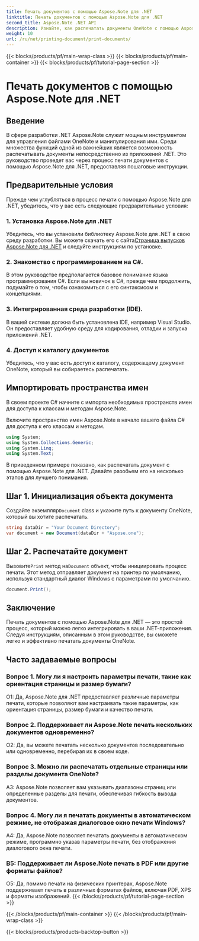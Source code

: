```yaml
---
title: Печать документов с помощью Aspose.Note для .NET
linktitle: Печать документов с помощью Aspose.Note для .NET
second_title: Aspose.Note .NET API
description: Узнайте, как распечатать документы OneNote с помощью Aspose.Note для .NET. Пошаговое руководство по плавной интеграции в ваши приложения .NET.
weight: 10
url: /ru/net/printing-document/print-documents/
---
```


{{< blocks/products/pf/main-wrap-class >}}
{{< blocks/products/pf/main-container >}}
{{< blocks/products/pf/tutorial-page-section >}}

# Печать документов с помощью Aspose.Note для .NET

## Введение

В сфере разработки .NET Aspose.Note служит мощным инструментом для управления файлами OneNote и манипулирования ими. Среди множества функций одной из важнейших является возможность распечатывать документы непосредственно из приложений .NET. Это руководство проведет вас через процесс печати документов с помощью Aspose.Note для .NET, предоставляя пошаговые инструкции.

## Предварительные условия

Прежде чем углубляться в процесс печати с помощью Aspose.Note для .NET, убедитесь, что у вас есть следующие предварительные условия:

### 1. Установка Aspose.Note для .NET

 Убедитесь, что вы установили библиотеку Aspose.Note для .NET в свою среду разработки. Вы можете скачать его с сайта[Страница выпусков Aspose.Note для .NET](https://releases.aspose.com/note/net/) и следуйте инструкциям по установке.

### 2. Знакомство с программированием на C#.

В этом руководстве предполагается базовое понимание языка программирования C#. Если вы новичок в C#, прежде чем продолжить, подумайте о том, чтобы ознакомиться с его синтаксисом и концепциями.

### 3. Интегрированная среда разработки (IDE).

В вашей системе должна быть установлена IDE, например Visual Studio. Он предоставляет удобную среду для кодирования, отладки и запуска приложений .NET.

### 4. Доступ к каталогу документов

Убедитесь, что у вас есть доступ к каталогу, содержащему документ OneNote, который вы собираетесь распечатать.

## Импортировать пространства имен

В своем проекте C# начните с импорта необходимых пространств имен для доступа к классам и методам Aspose.Note.

Включите пространство имен Aspose.Note в начало вашего файла C# для доступа к его классам и методам.

```csharp
using System;
using System.Collections.Generic;
using System.Linq;
using System.Text;
```

В приведенном примере показано, как распечатать документ с помощью Aspose.Note для .NET. Давайте разобьем его на несколько этапов для лучшего понимания.

## Шаг 1. Инициализация объекта документа

 Создайте экземпляр`Document` class и укажите путь к документу OneNote, который вы хотите распечатать.

```csharp
string dataDir = "Your Document Directory";
var document = new Document(dataDir + "Aspose.one");
```

## Шаг 2. Распечатайте документ

 Вызовите`Print` метод на`Document` объект, чтобы инициировать процесс печати. Этот метод отправляет документ на принтер по умолчанию, используя стандартный диалог Windows с параметрами по умолчанию.

```csharp
document.Print();
```

## Заключение

Печать документов с помощью Aspose.Note для .NET — это простой процесс, который можно легко интегрировать в ваши .NET-приложения. Следуя инструкциям, описанным в этом руководстве, вы сможете легко и эффективно печатать документы OneNote.

## Часто задаваемые вопросы

### Вопрос 1. Могу ли я настроить параметры печати, такие как ориентация страницы и размер бумаги?

О1: Да, Aspose.Note для .NET предоставляет различные параметры печати, которые позволяют вам настраивать такие параметры, как ориентация страницы, размер бумаги и качество печати.

### Вопрос 2. Поддерживает ли Aspose.Note печать нескольких документов одновременно?

О2: Да, вы можете печатать несколько документов последовательно или одновременно, перебирая их в своем коде.

### Вопрос 3. Можно ли распечатать отдельные страницы или разделы документа OneNote?

A3: Aspose.Note позволяет вам указывать диапазоны страниц или определенные разделы для печати, обеспечивая гибкость вывода документов.

### Вопрос 4. Могу ли я печатать документы в автоматическом режиме, не отображая диалоговое окно печати Windows?

A4: Да, Aspose.Note позволяет печатать документы в автоматическом режиме, программно указав параметры печати, без отображения диалогового окна печати.

### В5: Поддерживает ли Aspose.Note печать в PDF или другие форматы файлов?

О5: Да, помимо печати на физических принтерах, Aspose.Note поддерживает печать в различных форматах файлов, включая PDF, XPS и форматы изображений.
{{< /blocks/products/pf/tutorial-page-section >}}

{{< /blocks/products/pf/main-container >}}
{{< /blocks/products/pf/main-wrap-class >}}

{{< blocks/products/products-backtop-button >}}
